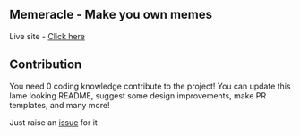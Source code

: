 ## Memeracle - Make you own memes

Live site - [Click here](https://memeracle.vercel.app)

## Contribution

You need 0 coding knowledge contribute to the project! You can update this lame looking README, suggest some design improvements, make PR templates, and many more!

Just raise an [issue](https://github.com/Dharmik48/meme-generator/issues/new) for it
